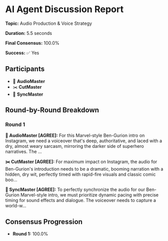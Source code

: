 # AI Agent Discussion Report

**Topic:** Audio Production & Voice Strategy

**Duration:** 5.5 seconds

**Final Consensus:** 100.0%

**Success:** ✅ Yes

## Participants

- 🎵 **AudioMaster**
- ✂️ **CutMaster**
- 🎯 **SyncMaster**

## Round-by-Round Breakdown

### Round 1

**🎵 AudioMaster [AGREE]:** For this Marvel-style Ben-Gurion intro on Instagram, we need a voiceover that's deep, authoritative, and laced with a dry, almost weary sarcasm, mirroring the darker side of superhero narratives. The ...

**✂️ CutMaster [AGREE]:** For maximum impact on Instagram, the audio for Ben-Gurion's introduction needs to be a dramatic, booming narration with a hidden, dry wit, perfectly timed with rapid-fire visuals and classic comic boo...

**🎯 SyncMaster [AGREE]:** To perfectly synchronize the audio for our Ben-Gurion Marvel-style intro, we must prioritize dynamic pacing with precise timing for sound effects and dialogue. The voiceover needs to capture a world-w...

## Consensus Progression

- **Round 1:** 100.0%
